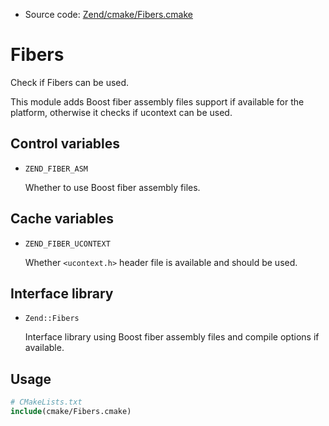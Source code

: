 <!-- This is auto-generated file. -->
* Source code: [Zend/cmake/Fibers.cmake](https://github.com/petk/php-build-system/blob/master/cmake/Zend/cmake/Fibers.cmake)

# Fibers

Check if Fibers can be used.

This module adds Boost fiber assembly files support if available for the
platform, otherwise it checks if ucontext can be used.

## Control variables

* `ZEND_FIBER_ASM`

  Whether to use Boost fiber assembly files.

## Cache variables

* `ZEND_FIBER_UCONTEXT`

  Whether `<ucontext.h>` header file is available and should be used.

## Interface library

* `Zend::Fibers`

  Interface library using Boost fiber assembly files and compile options if
  available.

## Usage

```cmake
# CMakeLists.txt
include(cmake/Fibers.cmake)
```
